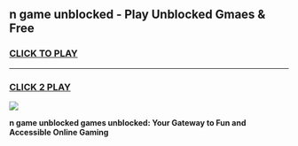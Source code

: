 
## n game unblocked - Play Unblocked Gmaes & Free
<h3>
<a href="https://news.freeplayer.one?title=n_game_unblocked&ref=16F">CLICK TO PLAY</a></h3>
<hr>

<h3>
<a href="https://news.freeplayer.one?title=n_game_unblocked&ref=16F">CLICK 2 PLAY</a>
  
</h3>

<a href="https://news.freeplayer.one?title=n_game_unblocked&ref=16F/"><img src="https://clearcache.store/games.png"></a>


**n game unblocked games unblocked: Your Gateway to Fun and Accessible Online Gaming**
